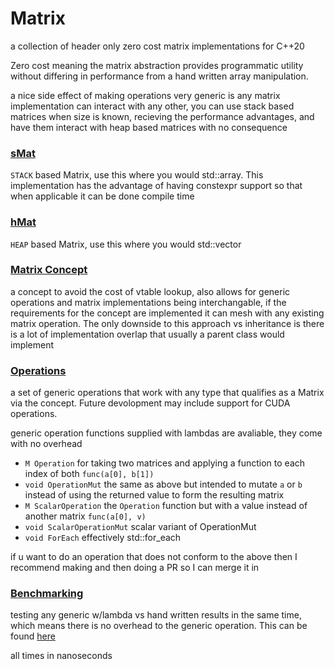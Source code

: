 # Matrix 
a collection of header only zero cost matrix implementations for C++20

Zero cost meaning the matrix abstraction provides programmatic utility without differing in performance from a hand written array manipulation.

a nice side effect of making operations very generic is any matrix implementation can interact with any other, you can use stack based matrices when size is known, recieving the performance advantages, and have them interact with heap based matrices with no consequence

### [sMat](smat.hpp)
`STACK` based Matrix, use this where you would std::array. This implementation has the advantage of having constexpr support so that when applicable it can be done compile time

### [hMat](hmat.hpp)
`HEAP` based Matrix, use this where you would std::vector

### [Matrix Concept](cmat.hpp)
a concept to avoid the cost of vtable lookup, also allows for generic operations and matrix implementations being interchangable, if the requirements for the concept are implemented it can mesh with any existing matrix operation. The only downside to this approach vs inheritance is there is a lot of implementation overlap that usually a parent class would implement

### [Operations](mat_ops.hpp)
a set of generic operations that work with any type that qualifies as a Matrix via the concept. Future devolopment may include support for CUDA operations. 

generic operation functions supplied with lambdas are avaliable, they come with no overhead
* `M Operation` for taking two matrices and applying a function to each index of both `func(a[0], b[1])`
* `void OperationMut` the same as above but intended to mutate `a` or `b` instead of using the returned value to form the resulting matrix
* `M ScalarOperation` the `Operation` function but with a value instead of another matrix `func(a[0], v)`
* `void ScalarOperationMut` scalar variant of OperationMut
* `void ForEach` effectively std::for_each

if u want to do an operation that does not conform to the above then I recommend making and then doing a PR so I can merge it in

### [Benchmarking](benchmarks)
testing any generic w/lambda vs hand written results in the same time, which means there is no overhead to the generic operation. This can be found [here](https://github.com/EntireTwix/Matrix/blob/main/benchmarks/handwritten_vs_generic.cpp)

all times in nanoseconds
